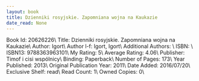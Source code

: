```yaml
---
layout: book
title: Dzienniki rosyjskie. Zapomniana wojna na Kaukazie
date_read: None
---
```


Book Id: 20626226\ 
Title: Dzienniki rosyjskie. Zapomniana wojna na Kaukazie\ 
Author: Igort\ 
Author l-f: Igort, Igort\ 
Additional Authors: \ 
ISBN: \ 
ISBN13: 9788363963101\ 
My Rating: 5\ 
Average Rating: 4.06\ 
Publisher: Timof i cisi wspólnicy\ 
Binding: Paperback\ 
Number of Pages: 173\ 
Year Published: 2013\ 
Original Publication Year: 2011\ 
Date Added: 2016/07/20\ 
Exclusive Shelf: read\ 
Read Count: 1\ 
Owned Copies: 0\ 

